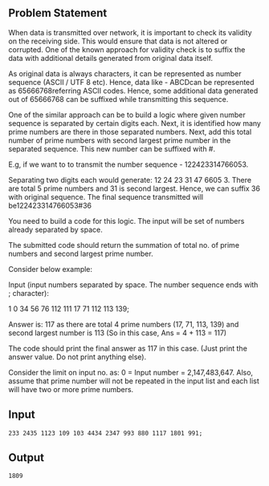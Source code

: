 ## Problem Statement

When data is transmitted over network, it is important to check its validity on the receiving side. This would ensure that data is not altered or corrupted. One of the known approach for validity check is to suffix the data with additional details generated from original data itself.

As original data is always characters, it can be represented as number sequence (ASCII / UTF 8 etc). Hence, data like - ABCDcan be represented as 65666768referring ASCII codes. Hence, some additional data generated out of 65666768 can be suffixed while transmitting this sequence.

One of the similar approach can be to build a logic where given number sequence is separated by certain digits each. Next, it is identified how many prime numbers are there in those separated numbers. Next, add this total number of prime numbers with second largest prime number in the separated sequence. This new number can be suffixed with #.

E.g, if we want to to transmit the number sequence - 122423314766053.

Separating two digits each would generate: 12 24 23 31 47 6605 3. There are total 5 prime numbers and 31 is second largest. Hence, we can suffix 36 with original sequence. The final sequence transmitted will be122423314766053#36

You need to build a code for this logic. The input will be set of numbers already separated by space.

The submitted code should return the summation of total no. of prime numbers and second largest prime number.

Consider below example:

Input (input numbers separated by space. The number sequence ends with ; character):

1 0 34 56 76 112 111 17 71 112 113 139;

Answer is: 117 as there are total 4 prime numbers (17, 71, 113, 139) and second largest number is 113 (So in this case, Ans = 4 + 113 = 117)

The code should print the final answer as 117 in this case. (Just print the answer value. Do not print anything else).

Consider the limit on input no. as: 0 = Input number = 2,147,483,647. Also, assume that prime number will not be repeated in the input list and each list will have two or more prime numbers.

## Input

    233 2435 1123 109 103 4434 2347 993 880 1117 1801 991;

## Output

    1809
